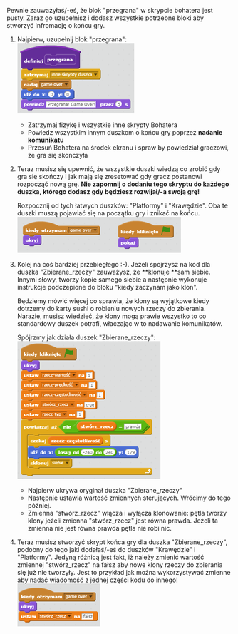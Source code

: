 Pewnie zauważyłaś/-eś, że blok "przegrana" w skrypcie bohatera jest pusty. Zaraz go uzupełnisz i dodasz wszystkie potrzebne bloki aby stworzyć infromację o końcu gry.

1. Najpierw, uzupełnij blok "przegrana":   ![](/assets/losing1.bmp)

   * Zatrzymaj fizykę i wszystkie inne skrypty Bohatera
   * Powiedz wszystkim innym duszkom o końcu gry poprzez **nadanie komunikatu**
   * Przesuń Bohatera na środek ekranu i spraw by powiedział graczowi, że gra się skończyła

2. Teraz musisz się upewnić, że wszystkie duszki wiedzą co zrobić gdy gra się skończy i jak mają się zresetować gdy gracz postanowi rozpocząć nową grę. **Nie zapomnij o dodaniu tego skryptu do każdego duszka, którego dodasz gdy będziesz rozwijał/-a swoją grę!**

   Rozpocznij od tych łatwych duszków: "Platformy" i "Krawędzie". Oba te duszki muszą pojawiać się na początku gry i znikać na końcu.  ![](/assets/losing2.bmp)

3. Kolej na coś bardziej przebiegłego :-\). Jeżeli spojrzysz na kod dla duszka "Zbierane\_rzeczy" zauważysz, że **klonuje **sam siebie. Innymi słowy, tworzy kopie samego siebie a następnie wykonuje instrukcje podczepione do bloku "kiedy zaczynam jako klon".

   Będziemy mówić więcej co sprawia, że klony są wyjątkowe kiedy dotrzemy do karty sushi o robieniu nowych rzeczy do zbierania. Narazie, musisz wiedzieć, że klony mogą prawie wszystko to co standardowy duszek potrafi, właczając w to nadawanie komunikatów.

   Spójrzmy jak działa duszek "Zbierane\_rzeczy": ![](/assets/losing3.bmp)

   * Najpierw ukrywa oryginał duszka "Zbierane\_rzeczy"
   * Następnie ustawia wartość zmiennych sterujących. Wrócimy do tego później.
   * Zmienna "stwórz\_rzecz" włącza i wyłącza klonowanie: pętla tworzy klony jeżeli zmienna "stwórz\_rzecz" jest równa prawda. Jeżeli ta zmienna nie jest równa prawda pętla nie robi nic.

4. Teraz musisz stworzyć skrypt końca gry dla duszka "Zbierane\_rzeczy", podobny do tego jaki dodałaś/-eś do duszków "Krawędzie" i "Platformy". Jedyną różnicą jest fakt, iż należy zmienić wartość zmiennej "stwórz\_rzecz" na fałsz aby nowe klony rzeczy do zbierania się już nie tworzyły. Jest to przykład jak można wykorzystywać  zmienne aby nadać wiadomość z jednej części kodu do innego! ![](/assets/losing4.bmp)



